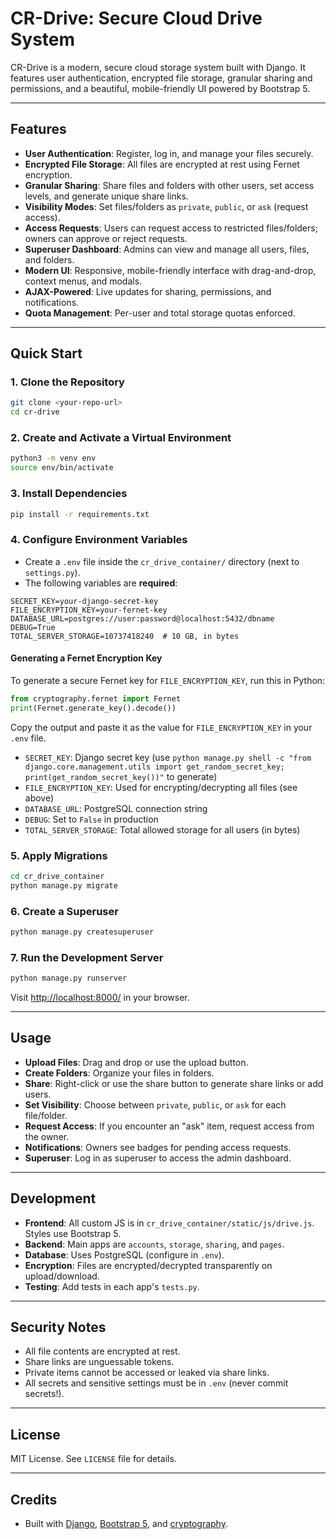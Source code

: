 # CR-Drive: Secure Cloud Drive System

CR-Drive is a modern, secure cloud storage system built with Django. It features user authentication, encrypted file storage, granular sharing and permissions, and a beautiful, mobile-friendly UI powered by Bootstrap 5.

---

## Features

- **User Authentication**: Register, log in, and manage your files securely.
- **Encrypted File Storage**: All files are encrypted at rest using Fernet encryption.
- **Granular Sharing**: Share files and folders with other users, set access levels, and generate unique share links.
- **Visibility Modes**: Set files/folders as `private`, `public`, or `ask` (request access).
- **Access Requests**: Users can request access to restricted files/folders; owners can approve or reject requests.
- **Superuser Dashboard**: Admins can view and manage all users, files, and folders.
- **Modern UI**: Responsive, mobile-friendly interface with drag-and-drop, context menus, and modals.
- **AJAX-Powered**: Live updates for sharing, permissions, and notifications.
- **Quota Management**: Per-user and total storage quotas enforced.

---

## Quick Start

### 1. Clone the Repository
```bash
git clone <your-repo-url>
cd cr-drive
```

### 2. Create and Activate a Virtual Environment
```bash
python3 -m venv env
source env/bin/activate
```

### 3. Install Dependencies
```bash
pip install -r requirements.txt
```

### 4. Configure Environment Variables
- Create a `.env` file inside the `cr_drive_container/` directory (next to `settings.py`).
- The following variables are **required**:

```
SECRET_KEY=your-django-secret-key
FILE_ENCRYPTION_KEY=your-fernet-key
DATABASE_URL=postgres://user:password@localhost:5432/dbname
DEBUG=True
TOTAL_SERVER_STORAGE=10737418240  # 10 GB, in bytes
```

#### Generating a Fernet Encryption Key
To generate a secure Fernet key for `FILE_ENCRYPTION_KEY`, run this in Python:

```python
from cryptography.fernet import Fernet
print(Fernet.generate_key().decode())
```

Copy the output and paste it as the value for `FILE_ENCRYPTION_KEY` in your `.env` file.

- `SECRET_KEY`: Django secret key (use `python manage.py shell -c "from django.core.management.utils import get_random_secret_key; print(get_random_secret_key())"` to generate)
- `FILE_ENCRYPTION_KEY`: Used for encrypting/decrypting all files (see above)
- `DATABASE_URL`: PostgreSQL connection string
- `DEBUG`: Set to `False` in production
- `TOTAL_SERVER_STORAGE`: Total allowed storage for all users (in bytes)

### 5. Apply Migrations
```bash
cd cr_drive_container
python manage.py migrate
```

### 6. Create a Superuser
```bash
python manage.py createsuperuser
```

### 7. Run the Development Server
```bash
python manage.py runserver
```

Visit [http://localhost:8000/](http://localhost:8000/) in your browser.

---

## Usage

- **Upload Files**: Drag and drop or use the upload button.
- **Create Folders**: Organize your files in folders.
- **Share**: Right-click or use the share button to generate share links or add users.
- **Set Visibility**: Choose between `private`, `public`, or `ask` for each file/folder.
- **Request Access**: If you encounter an "ask" item, request access from the owner.
- **Notifications**: Owners see badges for pending access requests.
- **Superuser**: Log in as superuser to access the admin dashboard.

---

## Development

- **Frontend**: All custom JS is in `cr_drive_container/static/js/drive.js`. Styles use Bootstrap 5.
- **Backend**: Main apps are `accounts`, `storage`, `sharing`, and `pages`.
- **Database**: Uses PostgreSQL (configure in `.env`).
- **Encryption**: Files are encrypted/decrypted transparently on upload/download.
- **Testing**: Add tests in each app's `tests.py`.

---

## Security Notes
- All file contents are encrypted at rest.
- Share links are unguessable tokens.
- Private items cannot be accessed or leaked via share links.
- All secrets and sensitive settings must be in `.env` (never commit secrets!).

---

## License
MIT License. See `LICENSE` file for details.

---

## Credits
- Built with [Django](https://www.djangoproject.com/), [Bootstrap 5](https://getbootstrap.com/), and [cryptography](https://cryptography.io/). 
